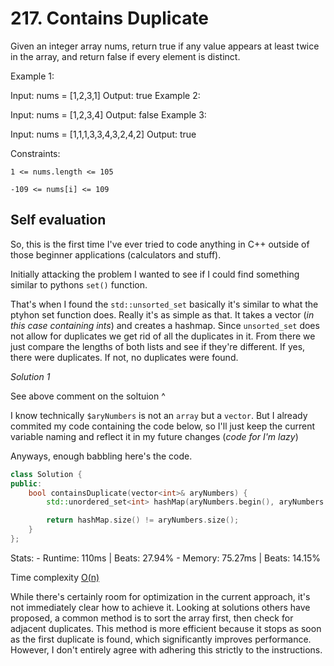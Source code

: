 # 217. Contains Duplicate

Given an integer array nums, return true if any value appears at least twice in the array, and return false if every element is distinct.

 

Example 1:

Input: nums = [1,2,3,1]
Output: true
Example 2:

Input: nums = [1,2,3,4]
Output: false
Example 3:

Input: nums = [1,1,1,3,3,4,3,2,4,2]
Output: true
 

Constraints:

`1 <= nums.length <= 105`

`-109 <= nums[i] <= 109`

## Self evaluation
So, this is the first time I've ever tried to code anything in C++ outside of those beginner applications (calculators and stuff).

Initially attacking the problem I wanted to see if I could find something similar to pythons `set()` function.

That's when I found the `std::unsorted_set` basically it's similar to what the ptyhon set function does.
Really it's as simple as that. It takes a vector (*in this case containing ints*) and creates a hashmap.
Since `unsorted_set` does not allow for duplicates we get rid of all the duplicates in it.
From there we just compare the lengths of both lists and see if they're different. If yes, there were duplicates.
If not, no duplicates were found.


*Solution 1*

See above comment on the soltuion ^

I know technically `$aryNumbers` is not an `array` but a `vector`. But I already commited my code containing the code below,
so I'll just keep the current variable naming and reflect it in my future changes (*code for I'm lazy*) 

Anyways, enough babbling here's the code.

```cpp
class Solution {
public:
    bool containsDuplicate(vector<int>& aryNumbers) {
        std::unordered_set<int> hashMap(aryNumbers.begin(), aryNumbers.end());

        return hashMap.size() != aryNumbers.size();
    }
};
```

Stats:
    - Runtime: 110ms | Beats: 27.94%
    - Memory: 75.27ms | Beats: 14.15%

Time complexity [O(n)](https://www.youtube.com/watch?v=g2o22C3CRfU)


While there's certainly room for optimization in the current approach, it's not immediately clear how to achieve it. Looking at solutions others have proposed, a common method is to sort the array first, then check for adjacent duplicates. This method is more efficient because it stops as soon as the first duplicate is found, which significantly improves performance. However, I don't entirely agree with adhering this strictly to the instructions.

<!-- TODO: Solve this a second time months from now and see how stupid the above comment is --->